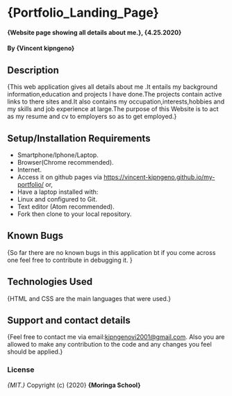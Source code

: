# {Portfolio_Landing_Page}
#### {Website page showing all details about me.}, {4.25.2020}
#### By **{Vincent kipngeno}**
## Description
{This web application gives all details about me .It entails my background information,education
  and projects I have done.The projects contain active links to there sites and.It also contains my occupation,interests,hobbies and my skills and job experience at large.The purpose of this Website
  is to act as my resume and cv to employers so as to get employed.}
## Setup/Installation Requirements
* Smartphone/Iphone/Laptop.
* Browser(Chrome recommended).
* Internet.
* Access it on github pages via https://vincent-kipngeno.github.io/my-portfolio/ or,
* Have a laptop installed with:
* Linux and configured to Git.
* Text editor (Atom recommended).
* Fork then clone to your local repository.
## Known Bugs
{So far there are no known bugs in this application bt if you come across one feel free to contribute
in debugging it. }
## Technologies Used
{HTML and CSS are the main languages that were used.}
## Support and contact details
{Feel free to contact me via email:kipngenovi2001@gmail.com. Also you are allowed to make any contribution to the code and any changes you feel should be applied.}
### License
*{MIT.}*
Copyright (c) {2020} **{Moringa School}**
